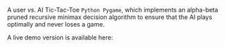 A user <i>vs.</i> AI Tic-Tac-Toe `Python Pygame`, which implements an alpha-beta pruned recursive minimax decision algorithm to ensure that the AI plays optimally and never loses a game. 

A live demo version is available here: 